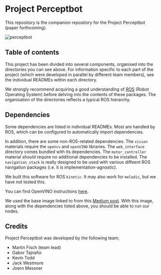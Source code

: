 # Project Perceptbot

This repository is the companion repository for the Project Perceptbot (paper forthcoming).

![perceptbot](https://github.com/maf2418/Perceptbot/tree/master/images/perceptbot.jpeg)

## Table of contents

This project has been divided into several components, organised into the directories you can see above. For information specific to each part of the project (which were developed in parallel by different team members), see the individual READMEs within each directory.

We strongly recommend acquiring a good understanding of [ROS](https://www.ros.org/about-ros/) (Robot Operating System) before delving into the contents of these packages. The organisation of the directories reflects a typical ROS hierarchy.

## Dependencies

Some dependencies are listed in individual READMEs. Most are handled by ROS, which can be configured to automatically import dependencies. 

In addition, there are some non-ROS-related dependencies. The `vision` materials require the `opencv` and `openVINO` libraries.
The `web_interface` directory comes bundled with its dependencies. The `motor_controller` material *should* require no additional dependencies to be installed. The `navigation_stack` is really designed to be used with various diffeent ROS navigation packages (i.e. it is implementation-agnostic).

We built this software for ROS `kinetic`. It may also work for `melodic`, but we have not tested this.

You can find OpenVINO instructions [here](https://docs.openvinotoolkit.org/latest/_docs_install_guides_installing_openvino_raspbian.html).

We used the base image linked to from this [Medium post](https://medium.com/@rosbots/ready-to-use-image-raspbian-stretch-ros-opencv-324d6f8dcd96). With this image, along with the dependencies listed above, you should be able to run our nodes.

## Credits

Project Perceptbot was developed by the following team;

 * Martin Fisch (team lead)
 * Gabor Tajnafoi
 * Kevin Todd
 * Jack Westmore
 * Joern Messner
